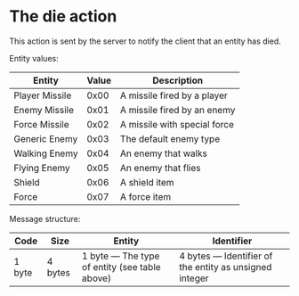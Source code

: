 # The die action

This action is sent by the server to notify the client that an entity has died.

Entity values:

| Entity         | Value | Description                  |
|----------------|-------|------------------------------|
| Player Missile | 0x00  | A missile fired by a player  |
| Enemy Missile  | 0x01  | A missile fired by an enemy  |
| Force Missile  | 0x02  | A missile with special force |
| Generic Enemy  | 0x03  | The default enemy type       |
| Walking Enemy  | 0x04  | An enemy that walks          |
| Flying Enemy   | 0x05  | An enemy that flies          |
| Shield         | 0x06  | A shield item                |
| Force          | 0x07  | A force item                 |

Message structure:

| Code   | Size    | Entity                                        | Identifier                                              |
|--------|---------|-----------------------------------------------|---------------------------------------------------------|
| 1 byte | 4 bytes | 1 byte — The type of entity (see table above) | 4 bytes — Identifier of the entity as unsigned integer  |
